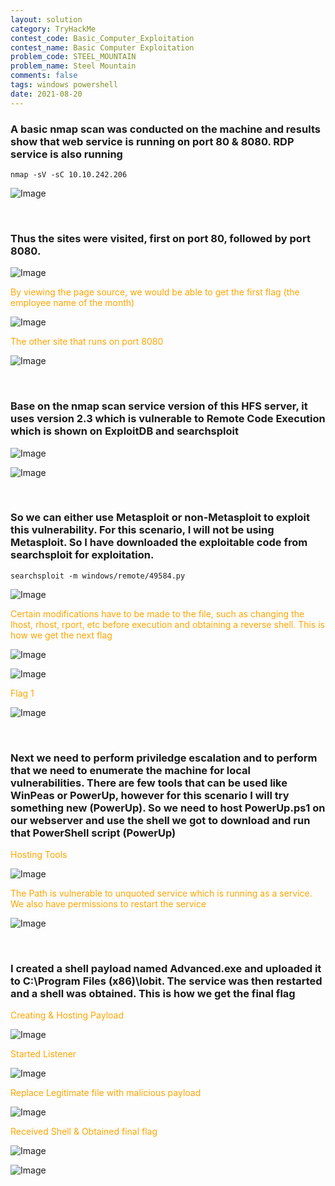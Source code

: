 ```yaml
---
layout: solution
category: TryHackMe
contest_code: Basic_Computer_Exploitation
contest_name: Basic Computer Exploitation
problem_code: STEEL_MOUNTAIN
problem_name: Steel Mountain
comments: false
tags: windows powershell
date: 2021-08-20
---
```


### A basic nmap scan was conducted on the machine and results show that web service is running on port 80 & 8080. RDP service is also running
```
nmap -sV -sC 10.10.242.206
```
![Image](https://raw.githubusercontent.com/DJShankyShoe/Website/master/assets/Platforms/TryHackMe/Steel%20Mountain/nmap.png)

‎


###  Thus the sites were visited, first on port 80, followed by port 8080. 

![Image](https://raw.githubusercontent.com/DJShankyShoe/Website/master/assets/Platforms/TryHackMe/Steel%20Mountain/index.png)
‎‎‎‎‎
‎
<p style="color:orange;">‎By viewing the page source, we would be able to get the first flag (the employee name of the month)</p>

![Image](https://raw.githubusercontent.com/DJShankyShoe/Website/master/assets/Platforms/TryHackMe/Steel%20Mountain/inspect.png)
‎‎‎‎‎‎‎‎‎‎
‎
<p style="color:orange;">The other site that runs on port 8080</p>

![Image](https://raw.githubusercontent.com/DJShankyShoe/Website/master/assets/Platforms/TryHackMe/Steel%20Mountain/hfs.png)


‎


###  Base on the nmap scan service version of this HFS server, it uses version 2.3 which is vulnerable to Remote Code Execution which is shown on ExploitDB and searchsploit

![Image](https://raw.githubusercontent.com/DJShankyShoe/Website/master/assets/Platforms/TryHackMe/Steel%20Mountain/exploitdb.png)

![Image](https://raw.githubusercontent.com/DJShankyShoe/Website/master/assets/Platforms/TryHackMe/Steel%20Mountain/searchsploit.png)


‎


### So we can either use Metasploit or non-Metasploit to exploit this vulnerability. For this scenario, I will not be using Metasploit. So I have downloaded the exploitable code from searchsploit for exploitation.

```
searchsploit -m windows/remote/49584.py
```

![Image](https://raw.githubusercontent.com/DJShankyShoe/Website/master/assets/Platforms/TryHackMe/Steel%20Mountain/exploit_install.png)
‎‎‎‎‎
‎
<p style="color:orange;">‎Certain modifications have to be made to the file, such as changing the lhost, rhost, rport, etc before execution and obtaining a reverse shell. This is how we get the next flag</p>

‎![Image](https://raw.githubusercontent.com/DJShankyShoe/Website/master/assets/Platforms/TryHackMe/Steel%20Mountain/configure.png)

‎![Image](https://raw.githubusercontent.com/DJShankyShoe/Website/master/assets/Platforms/TryHackMe/Steel%20Mountain/exploit.png)
‎‎‎‎‎
‎
<p style="color:orange;">Flag 1</p>

‎![Image](https://raw.githubusercontent.com/DJShankyShoe/Website/master/assets/Platforms/TryHackMe/Steel%20Mountain/flag1.png)


‎


###  Next we need to perform priviledge escalation and to perform that we need to enumerate the machine for local vulnerabilities. There are few tools that can be used like WinPeas or PowerUp, however for this scenario I will try something new (PowerUp). So we need to host PowerUp.ps1 on our webserver and use the shell we got to download and run that PowerShell script (PowerUp)

<p style="color:orange;">Hosting Tools</p>

![Image](https://raw.githubusercontent.com/DJShankyShoe/Website/master/assets/Platforms/TryHackMe/Steel%20Mountain/host1.png)
‎‎‎‎‎
‎
<p style="color:orange;">The Path is vulnerable to unquoted service which is running as a service. We also have permissions to restart the service</p>

![Image](https://raw.githubusercontent.com/DJShankyShoe/Website/master/assets/Platforms/TryHackMe/Steel%20Mountain/priv.png)


‎


###   I created a shell payload named Advanced.exe and uploaded it to C:\Program Files (x86)\Iobit. The service was then restarted and a shell was obtained. This is how we get the final flag

<p style="color:orange;">Creating & Hosting Payload</p>

![Image](https://raw.githubusercontent.com/DJShankyShoe/Website/master/assets/Platforms/TryHackMe/Steel%20Mountain/host2.png)
‎‎‎‎‎
‎
<p style="color:orange;">Started Listener</p>

![Image](https://raw.githubusercontent.com/DJShankyShoe/Website/master/assets/Platforms/TryHackMe/Steel%20Mountain/listener.png)
‎‎‎‎‎
‎
<p style="color:orange;">Replace Legitimate file with malicious payload</p>

![Image](https://raw.githubusercontent.com/DJShankyShoe/Website/master/assets/Platforms/TryHackMe/Steel%20Mountain/execute_shell.png)
‎‎‎‎‎
‎
<p style="color:orange;">Received Shell & Obtained final flag</p>

![Image](https://raw.githubusercontent.com/DJShankyShoe/Website/master/assets/Platforms/TryHackMe/Steel%20Mountain/escalated.png)

![Image](https://raw.githubusercontent.com/DJShankyShoe/Website/master/assets/Platforms/TryHackMe/Steel%20Mountain/flag2.png)